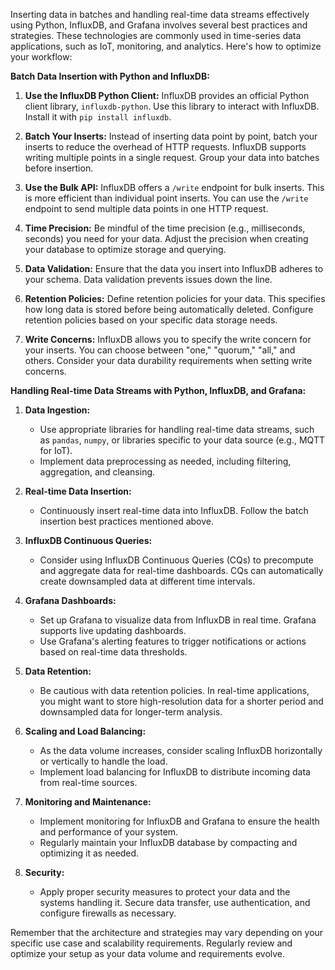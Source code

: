 Inserting data in batches and handling real-time data streams effectively using Python, InfluxDB, and Grafana involves several best practices and strategies. These technologies are commonly used in time-series data applications, such as IoT, monitoring, and analytics. Here's how to optimize your workflow:

**Batch Data Insertion with Python and InfluxDB:**

1. **Use the InfluxDB Python Client:** InfluxDB provides an official Python client library, `influxdb-python`. Use this library to interact with InfluxDB. Install it with `pip install influxdb`.

2. **Batch Your Inserts:** Instead of inserting data point by point, batch your inserts to reduce the overhead of HTTP requests. InfluxDB supports writing multiple points in a single request. Group your data into batches before insertion.

3. **Use the Bulk API:** InfluxDB offers a `/write` endpoint for bulk inserts. This is more efficient than individual point inserts. You can use the `/write` endpoint to send multiple data points in one HTTP request.

4. **Time Precision:** Be mindful of the time precision (e.g., milliseconds, seconds) you need for your data. Adjust the precision when creating your database to optimize storage and querying.

5. **Data Validation:** Ensure that the data you insert into InfluxDB adheres to your schema. Data validation prevents issues down the line.

6. **Retention Policies:** Define retention policies for your data. This specifies how long data is stored before being automatically deleted. Configure retention policies based on your specific data storage needs.

7. **Write Concerns:** InfluxDB allows you to specify the write concern for your inserts. You can choose between "one," "quorum," "all," and others. Consider your data durability requirements when setting write concerns.

**Handling Real-time Data Streams with Python, InfluxDB, and Grafana:**

1. **Data Ingestion:**
   - Use appropriate libraries for handling real-time data streams, such as `pandas`, `numpy`, or libraries specific to your data source (e.g., MQTT for IoT).
   - Implement data preprocessing as needed, including filtering, aggregation, and cleansing.

2. **Real-time Data Insertion:**
   - Continuously insert real-time data into InfluxDB. Follow the batch insertion best practices mentioned above.

3. **InfluxDB Continuous Queries:**
   - Consider using InfluxDB Continuous Queries (CQs) to precompute and aggregate data for real-time dashboards. CQs can automatically create downsampled data at different time intervals.

4. **Grafana Dashboards:**
   - Set up Grafana to visualize data from InfluxDB in real time. Grafana supports live updating dashboards.
   - Use Grafana's alerting features to trigger notifications or actions based on real-time data thresholds.

5. **Data Retention:**
   - Be cautious with data retention policies. In real-time applications, you might want to store high-resolution data for a shorter period and downsampled data for longer-term analysis.

6. **Scaling and Load Balancing:**
   - As the data volume increases, consider scaling InfluxDB horizontally or vertically to handle the load.
   - Implement load balancing for InfluxDB to distribute incoming data from real-time sources.

7. **Monitoring and Maintenance:**
   - Implement monitoring for InfluxDB and Grafana to ensure the health and performance of your system.
   - Regularly maintain your InfluxDB database by compacting and optimizing it as needed.

8. **Security:**
   - Apply proper security measures to protect your data and the systems handling it. Secure data transfer, use authentication, and configure firewalls as necessary.

Remember that the architecture and strategies may vary depending on your specific use case and scalability requirements. Regularly review and optimize your setup as your data volume and requirements evolve.